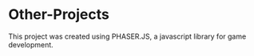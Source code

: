 # Other-Projects

This project was created using PHASER.JS, a javascript library for game development. 
